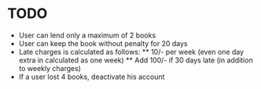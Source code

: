 # TODO

* User can lend only a maximum of 2 books
* User can keep the book without penalty for 20 days
* Late charges is calculated as follows:
** 10/- per week (even one day extra in calculated as one week)
** Add 100/- if 30 days late (in addition to weekly charges)
* If a user lost 4 books, deactivate his account